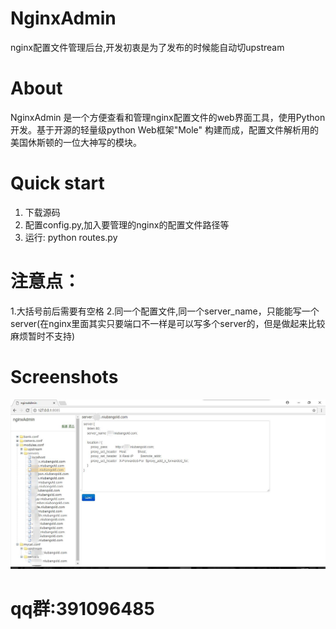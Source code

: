 NginxAdmin
============

nginx配置文件管理后台,开发初衷是为了发布的时候能自动切upstream

About
========
NginxAdmin 是一个方便查看和管理nginx配置文件的web界面工具，使用Python开发。基于开源的轻量级python Web框架"Mole"
构建而成，配置文件解析用的美国休斯顿的一位大神写的模块。

Quick start
========
1. 下载源码
2. 配置config.py,加入要管理的nginx的配置文件路径等
3. 运行: python routes.py

注意点：
========
1.大括号前后需要有空格
2.同一个配置文件,同一个server_name，只能能写一个server(在nginx里面其实只要端口不一样是可以写多个server的，但是做起来比较麻烦暂时不支持)



Screenshots
========

![Screenshot](https://raw.githubusercontent.com/xskh2007/xskh2007.github.io/master/images/nginxadmin/nginxadmin1.jpg) 


qq群:391096485
========
